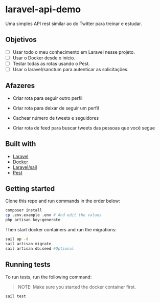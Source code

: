 # laravel-api-demo

Uma simples API rest similar ao do Twitter para treinar e estudar.

## Objetivos

- [ ] Usar todo o meu conhecimento em Laravel nesse projeto.
- [ ] Usar o Docker desde o início.
- [ ] Testar todas as rotas usando o Pest.
- [ ] Usar o laravel/sanctum para autenticar as solicitações.

## Afazeres

- Criar rota para seguir outro perfil
- Criar rota para deixar de seguir um perfil

- Cachear número de tweets e seguidores
- Criar rota de feed para buscar tweets das pessoas que você segue

## Built with

- [Laravel](https://laravel.com/)
- [Docker](https://docker.com/)
- [Laravel/sail](https://laravel.com/docs/8.x/sail)
- [Pest](https://pestphp.com/)

## Getting started

Clone this repo and run commands in the order below:

```bash
composer install
cp .env.example .env # And edit the values
php artisan key:generate
```

Then start docker containers and run the migrations:

```bash
sail up -d
sail artisan migrate
sail artisan db:seed #Optional
```

## Running tests

To run tests, run the following command:

> NOTE: Make sure you started the docker container first.

```bash
sail test
```

